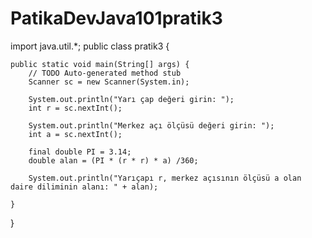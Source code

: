 # PatikaDevJava101pratik3
import java.util.*;
public class pratik3 {

	public static void main(String[] args) {
		// TODO Auto-generated method stub
		Scanner sc = new Scanner(System.in);
		
		System.out.println("Yarı çap değeri girin: ");
		int r = sc.nextInt();
		
		System.out.println("Merkez açı ölçüsü değeri girin: ");
		int a = sc.nextInt();
		
		final double PI = 3.14;
		double alan = (PI * (r * r) * a) /360;
		
		System.out.println("Yarıçapı r, merkez açısının ölçüsü a olan daire diliminin alanı: " + alan);
		
	}

}
